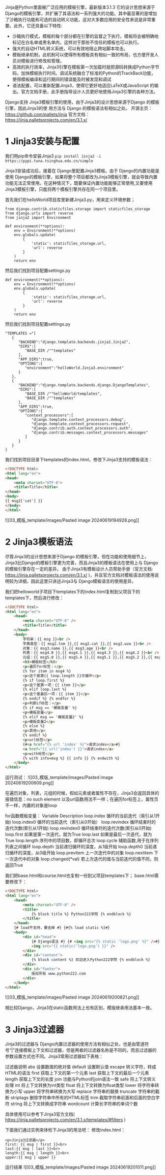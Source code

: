 
Jinja是Python里面被广泛应用的模板引擎，最新版本3.1.3 它的设计思想来源于Django的模板引擎，并扩展了其语法和一系列强大的功能。其中最显著的是增加了沙箱执行功能和可选的自动转义功能，这对大多数应用的安全性来说是非常重要。此外，它还具备以下特性:
- 沙箱执行模式，模板的每个部分都在引擎的监督之下执行，模板将会被明确地标记在白名单或黑名单内，这样对于那些不信任的模板也可以执行。
- 强大的自动HTML转义系统，可以有效地阻止跨站脚本攻击。
- 模板继承机制，此机制可以使得所有模板具有相似一致的布局，也方便开发人员对模板进行修改和管理。
- 高效的执行效率，Jinja3引擎在模板第一次加载时就把源码转换成Python字节码，加快模板执行时间。调试系统融合了标准的Python的TrackBack功能，使得模板编译和运行期间的错误能及时被发现和调试
- 语法配置，可以重新配置Jinja3，使得它更好地适应LaTeX或JavaScript 的输出。官方文档手册，此手册指导设计人员更好地使用Jinja3引擎的各种方法。

Django支持 Jinja3模板引擎的使用，由于Jinja3的设计思想来源于Django 的模板引擎，因此Jinja3的使
用方法与 Django 的模板语法有相似之处。
开源主页： https://github.com/pallets/jinja
官方文档： https://jinja.palletsprojects.com/en/3.1.x/

# 1 Jinja3安装与配置

我们用pip命令安装Jinja3
`pip install Jinja2 -i https://pypi.tuna.tsinghua.edu.cn/simple`

Jinja3安装成功后，接着在 Django里配置Jinja3模板。由于 Django的内置功能是使用 Django的模板引擎，如果将整个项目都改为Jinja3模板引擎，就会导致内置功能无法正常使用。在这种情况下，既要保证内置功能能够正常使用,又要使用Jinja3模板引擎，只能将两个模板引擎共存在同一个项目里。

首先我们在helloWorld项目库里新建Jinja3.py，用来定义环境参数；
```
from django.contrib.staticfiles.storage import staticfiles_storage
from django.urls import reverse
from jinja2 import Environment

def environment(**options):
	env = Environment(**options)
	env.globals.update(
		{
			'static': staticfiles_storage.url,
			'url': reverse
		}
	)
	return env
```

然后我们找到项目配置settings.py

```
def environment(**options):
	env = Environment(**options)
	env.globals.update(
		{
			'static': staticfiles_storage.url,
			'url': reverse
		}
	)
	return env
```

然后我们找到项目配置settings.py
```
"TEMPLATES ="[
   {
      "BACKEND":"django.template.backends.jinja2.Jinja2",
      "DIRS":[
         "BASE_DIR /""templates"
      ],
      "APP_DIRS":true,
      "OPTIONS":{
         "environment":"helloWorld.Jinja3.environment"
      }
   },
   {
      "BACKEND":"django.template.backends.django.DjangoTemplates",
      "DIRS":[
         "BASE_DIR /""helloWorld/templates",
         "BASE_DIR /""templates"
      ],
      "APP_DIRS":true,
      "OPTIONS":{
         "context_processors":[
            "django.template.context_processors.debug",
            "django.template.context_processors.request",
            "django.contrib.auth.context_processors.auth",
            "django.contrib.messages.context_processors.messages"
         ]
      }
   }
]
```


我们找到项目目录下templates的index.html，修改下Jinja3支持的模板语法：

```html
<!DOCTYPE html>
<html lang="en">
<head>
	<meta charset="UTF-8">
	<title>Title</title>
</head>
<body>
{{ msg2['cat'] }}
</body>
</html>

```


![[03_模版_template/images/Pasted image 20240619194928.png]]


# 2 Jinja3模板语法


尽管Jinja3的设计思想来源于Django 的模板引擎，但在功能和使用细节上，Jinja3比Django的模板引擎更为完善，而且Jinja3的模板语法在使用上与 Django的模板引擎存在一定的差异。
由于Jinja3有模板设计人员帮助手册（官方文档: https://jinja.palletsprojects.com/en/3.1.x/ )，并且官方文档对模板语法的使用说明较为详细，因此这里只讲述Jinja3与 Django模板语言的使用差异。

我们把helloworld子项目下templates下的index.html复制到父项目下的templates下，然后进行修改：

```html
<!DOCTYPE html>
<html lang="en">
    <head>
        <meta charset="UTF-8" />
        <title>Title</title>
    </head>
    <body>
        字符串：{{ msg }}<br />
        字典类型：{{ msg2.tom }},{{ msg2.cat }},{{ msg2.wzw }}<br />
        对象：{{ msg3.name }},{{ msg3.age }}<br />
        列表：{{ msg4.0 }},{{ msg4.1 }},{{ msg4.3 }},{{ msg4.2 }}<br />
        元组：{{ msg5.0 }},{{ msg5.4 }},{{ msg5.1 }},{{ msg5.2 }},{{ msg5.3 }}
        <h3>模板标签</h3>
        <p>遍历for标签：</p>
        {% for item in msg4 %}
        <p>这个是第{{ loop.length }}次循环</p>
        {% if loop.first %}
        <p>这个是第一项：{{ item }}</p>
        {% elif loop.last %}
        <p>这个是最后一项：{{ item }}</p>
        {% endif %} {% endfor %}
        <p>判断if标签：</p>
        {% if msg == '模板变量' %}
        <p>模板变量</p>
        {% elif msg == '模板变量2' %}
        <p>模板变量2</p>
        {% else %}
        <p>其他</p>
        {% endif %}
        <p>url标签</p>
        {#<a href="{% url 'index' %}">请求index</a>#}
        <a href="{{ url('index') }}">请求index</a>
        <p>with标签</p>
        {% with info=msg %} {{ info }} {% endwith %}
    </body>
</html>

```


运行测试：
![[03_模版_template/images/Pasted image 20240619200609.png]]

在遍历对象，列表，元组的时候，假如元素或者属性不存在，Jinja3会返回具体的报错信息：no such element
以及url函数用法不一样；在遍历for标签上，属性页不一样，内置的对象是loop

for函数模板变量：
Variable Description
loop.index 循环的当前迭代（索引从1开始)
loop.index0 循环的当前迭代（索引从0开始）
loop.revindex 循环结束时的迭代次数(索引从1开始)
loop.revindex0 循环结束时的迭代次数(索引从0开始)
loop.first 如果是第一次迭代，就为True
loop.last 如果是最后一次迭代，就为True
loop.length 序列中的项目数，即循环总次
loop.cycle 辅助函数,用于在序列列表之间循环
loop.depth 当前递归循环的深度，从1级开始
loop.depth0 当前递归循环的深度，从0级开始
loop.previtem 上一次迭代中的对象
loop.nextitem 下一次迭代中的对象
loop.changed(*val) 若上次迭代的值与当前迭代的值不同，则返回True

我们把base.html和course.html也复制一份到父项目templates下；
base.html需要修改下：

```html
<!DOCTYPE html>
<html lang="en">
    <head>
        <meta charset="UTF-8" />
        <title>
            {% block title %} Python222学院 {% endblock %}
        </title>
    </head>
    {# load不支持，要去掉 #} {#{% load static %}#}
    <body>
        <div id="head">
            {# Django语法 #} {# <img src="{% static 'logo.png' %}" />#} {# Jinja3语法 #}
            <img src="{{ static('logo.png') }}" />
        </div>
        <div id="content">
            {% block content %} 欢迎进入Python222学院 {% endblock %}
        </div>
        <div id="footer">
            版权所有 www.python222.com
        </div>
    </body>
</html>

```


![[03_模版_template/images/Pasted image 20240619200821.png]]

相比较Django，Jinja3在static函数用法上也有区别，模版继承用法基本一致。

# 3 Jinja3过滤器

Jinja3的过滤器与 Django内置过滤器的使用方法有相似之处，也是由管道符号“|”连接模板上下文和过滤器，但是两者的过滤器名称是不同的，而且过滤器的参数设置方式也不同。Jinja3常用过滤器如下表格：

过滤器说明
abs 设置数值的绝对值
default 设置默认值
escape 转义字符，转成HTML的语法
first 获取上下文的第一个元素
last 获取上下文的最后一个元素
length 获取上下文的长度
join 功能与Python的join语法一致
safe 将上下文转义处理
int 将上下文转换为int类型
float 将上下文转换为float类型
lower 将字符串转换为小写
upper 将字符串转换为大写
replace 字符串的替换
truncate 字符串的截断
striptags 删除字符串中所有的HTML标签
trim 截取字符串前面和后面的空白字符
string 将上下文转换成字符串
wordcount 计算长字符串的单词个数

具体使用可以参考下Jinja3官方文档(
https://jinja.palletsprojects.com/en/3.1.x/templates/#filters )


下面我们通过实例来体检下Jinja3的用法吧：
修改index.html：

```
<p>Jinja3过滤器</p>
first: {{ msg | first }}<br>
last:{{ msg | last }}<br>
length:{{ msg | length }}<br>
upper:{{ msg | upper }}
```

运行结果 
![[03_模版_template/images/Pasted image 20240619201011.png]]
